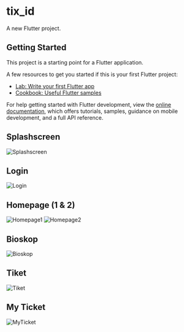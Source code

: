 # tix_id

A new Flutter project.

## Getting Started

This project is a starting point for a Flutter application.

A few resources to get you started if this is your first Flutter project:

- [Lab: Write your first Flutter app](https://docs.flutter.dev/get-started/codelab)
- [Cookbook: Useful Flutter samples](https://docs.flutter.dev/cookbook)

For help getting started with Flutter development, view the
[online documentation](https://docs.flutter.dev/), which offers tutorials,
samples, guidance on mobile development, and a full API reference.

## Splashscreen
![Splashscreen](assets/readme/Splashscreen.png)

## Login
![Login](assets/readme/Login.png)

## Homepage (1 & 2)
![Homepage1](assets/readme/Homepage1.png)
![Homepage2](assets/readme/Homepage2.png)

## Bioskop
![Bioskop](assets/readme/Bioskop.png)

## Tiket
![Tiket](assets/readme/Tiket.png)

## My Ticket
![MyTicket](assets/readme/My%20Ticket.png)